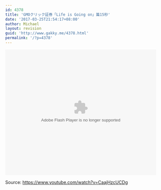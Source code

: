 ```yaml
---
id: 4378
title: 'GMOクリック証券「Life is Going on」篇15秒'
date: '2017-03-25T21:54:17+08:00'
author: Michael
layout: revision
guid: 'http://www.gakky.me/4378.html'
permalink: '/?p=4378'
---
```


<embed height="400" src="http://www.tudou.com/v/Az_znIxjIBw/&bid=05&rpid=51229674&resourceId=51229674_05_05_99/v.swf" type="application/x-shockwave-flash" width="480"></embed>

Source: <https://www.youtube.com/watch?v=CaajHzcUCDg>